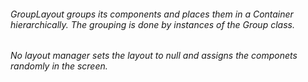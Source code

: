 ###### GroupLayout groups its components and places them in a Container hierarchically. The grouping is done by instances of the Group class.

###### No layout manager sets the layout to null and assigns the componets randomly in the screen.
